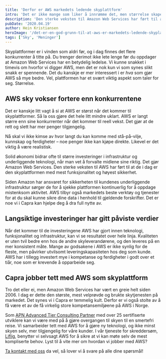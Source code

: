```yaml
---
title: 'Derfor er AWS markedets ledende skyplattform'
intro: 'Det er ikke mange som liker å innrømme det, men størrelse skaper fordeler for deg som kunde. Nettopp det har Amazon Web Services bevist.'
description: 'Den sterke veksten til Amazon Web Services har ført til at de er markedets ledende skyplattform. Lær mer om hvorfor, og ta bevisste valg for bedriften din!'
pubDate: '2020.04.19'
author: Hein Kristiansen
heroImage: '/det-er-en-god-grunn-til-at-aws-er-markedets-ledende-skyplattform.webp'
tags: ['Sky', 'Meninger']
---
```


Skyplattformer er i vinden som aldri før, og i dag finnes det flere konkurrenter å titte på. Du trenger derimot ikke lete lenge før du oppdager at Amazon Web Services har en betydelig ledelse. Vi kunne snakket i timevis om hvorfor vi digger AWS, men det er nok kun vi som synes slikt snakk er spennende. Det du kanskje er mer interessert i er *hva* som gjør AWS så mye bedre. Vel, plattformen har et svært viktig aspekt som taler for seg. Størrelse.

## AWS sky vokser fortere enn konkurrentene

Det er kanskje litt vagt å si at AWS er størst når det kommer til skyplattformer. Så la oss gjøre det hele litt mindre uklart. AWS er langt større enn sine konkurrenter når det kommer til reell vekst. Det gjør at de rett og slett har mer penger tilgjengelig.

Nå skal vi ikke kimse av hvor langt du kan komme med stå-på-vilje, kunnskap og ferdigheter – noe penger ikke kan kjøpe direkte. Likevel er det viktig å være realistisk.

Solid økonomi bidrar ofte til større investeringer i infrastruktur og underliggende teknologi, når man vet å forvalte midlene sine riktig. Det gjør Amazon Web Services. Den sterke veksten til AWS har ført til at de i dag er den skyplattformen med mest funksjonalitet og høyest sikkerhet.

Siden Amazon har ansvaret for sikkerheten til kundenes underliggende infrastruktur sørger de for å sjekke plattformen kontinuerlig for å oppdage mistenksom aktivitet. AWS tilbyr også markedets beste verktøy og tjenester for at du skal kunne sikre dine data i henhold til gjeldende forskrifter. Det er noe vi i Capra kan hjelpe deg å dra full nytte av.

## Langsiktige investeringer har gitt påviste verdier

Når det kommer til de investeringene AWS har gjort innen teknologi, funksjonalitet og infrastruktur, kan vi se resultatet over hele linja. Kvaliteten er uten tvil bedre enn hos de andre skyleverandørene, og den leveres på en mer konsistent måte. Mange av godsakene i AWS er ikke synlig for de fleste, men påvirker utvilsomt leveringskapasiteten hos deg som kunde. AWS har i tillegg investert mye i kompetanse og ferdigheter i godt over et tiår, noe som er krevende å opparbeide seg.

## Capra jobber tett med AWS som skyplattform

Tro det eller ei, men Amazon Web Services har vært en greie helt siden 2006. I dag er dette den største, mest velprøvde og brukte skytjenesten på markedet. Det synes vi i Capra er temmelig kult. Derfor er vi også stolte av å få være et av de få virkelig store kompetansemiljøene på AWS i Norge.

Som [APN Advanced Tier Consulting Partner](https://aws.amazon.com/partners/find/partnerdetails/?n=Capra%20Consulting%20AS&id=0010L00001oc2DGQAY) med over 25 sertifiserte utviklere kan vi være med på å gjøre overgangen til skyen til en smertefri reise. Vi samarbeider tett med AWS for å gjøre ny teknologi, og ikke minst skyen selv, mer tilgjengelig for våre kunder. I vår tjeneste for skreddersøm, [Liflig](https://www.liflig.no/), benytter vi selvsagt AWS for å sikre at vi kan møte selv de mest kompliserte behov. Lyst til å vite mer om hvordan vi jobber med AWS?

[Ta kontakt med oss](https://www.capraconsulting.no/kontakt-oss) da vel, så lover vi å svare på alle dine spørsmål!

